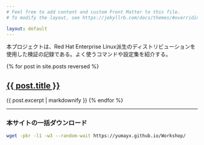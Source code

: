 ```yaml
---
# Feel free to add content and custom Front Matter to this file.
# To modify the layout, see https://jekyllrb.com/docs/themes/#overriding-theme-defaults

layout: default
---
```


本プロジェクトは、Red Hat Enterprise Linux派生のディストリビューションを使用した検証の記録である。よく使うコマンドや設定集を紹介する。

{% for post in site.posts reversed %}
  <h2><a href="{{ site.baseurl }}{{ post.url }}">{{ post.title }}</a></h2>
  {{ post.excerpt | markdownify }}
{% endfor %}

---

### 本サイトの一括ダウンロード

```sh
wget -pkr -l1 -w3 --random-wait https://yumayx.github.io/Workshop/
```
